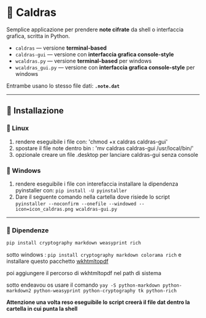 # 🧠 Caldras

Semplice applicazione per prendere **note cifrate** da shell o interfaccia grafica, scritta in Python.

- `caldras` — versione **terminal-based**
- `caldras-gui` — versione con **interfaccia grafica console-style**
- `wcaldras.py` — versione **terminal-based** per windows
- `wcaldras_gui.py` — versione con **interfaccia grafica console-style** per windows

Entrambe usano lo stesso file dati: **`.note.dat`**

---

## 🚀 Installazione 

### 🚀 Linux
1. rendere eseguibile i file con: 'chmod +x caldras caldras-gui'
2. spostare il file note dentro bin : 'mv caldras caldras-gui /usr/local/bin/'
3. opzionale creare un file .desktop per lanciare caldras-gui senza console 

### 🚀 Windows
1. rendere eseguibile i file con interefaccia installare la dipendenza pyinstaller con: `pip install -U pyinstaller`
2. Dare il seguente comando nella cartella dove risiede lo script `pyinstaller --noconfirm --onefile --windowed --icon=icon_caldras.png wcaldras-gui.py`

---

### 🚀 Dipendenze

```bash
pip install cryptography markdown weasyprint rich
```

sotto windows : `pip install cryptography markdown colorama rich` e installare questo pacchetto [wkhtmltopdf](https://wkhtmltopdf.org/downloads.html)

poi aggiungere il percorso di wkhtmltopdf nel path di sistema 

sotto endeavou os usare il comando `yay -S python-markdown python-markdown2 python-weasyprint python-cryptography tk python-rich`

**Attenzione una volta reso eseguibile lo script creerà il file dat dentro la cartella in cui punta la shell**

